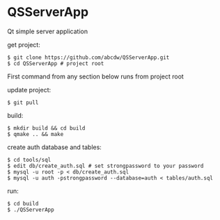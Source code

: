 QSServerApp
===========

Qt simple server application

get project:
```
$ git clone https://github.com/abcdw/QSServerApp.git
$ cd QSServerApp # project root
```

First command from any section below runs from project root

update project:
```
$ git pull
```

build:
```
$ mkdir build && cd build
$ qmake .. && make
```

create auth database and tables:
```
$ cd tools/sql
$ edit db/create_auth.sql # set strongpassword to your password
$ mysql -u root -p < db/create_auth.sql
$ mysql -u auth -pstrongpassword --database=auth < tables/auth.sql
```
run:
```
$ cd build
$ ./QSServerApp
```
